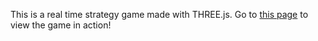 This is a real time strategy game made with THREE.js. Go to [this page](http://montythibault.github.com/THREE.js-Game/) to view the game in action!
